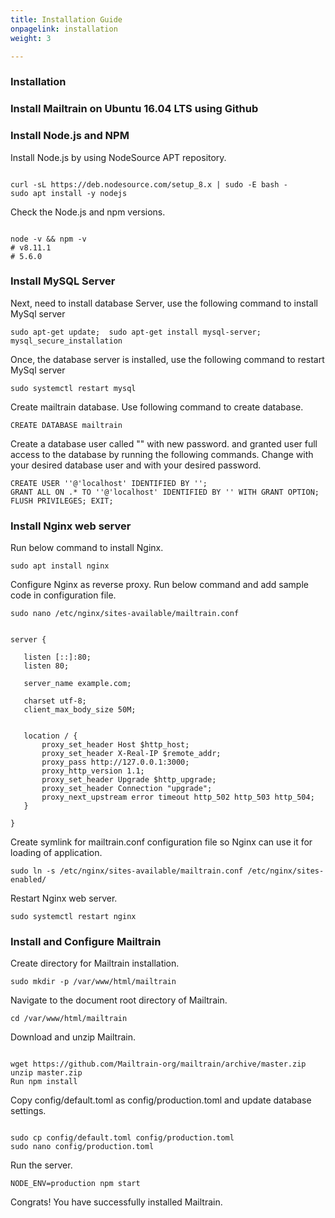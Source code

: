 ```yaml
---
title: Installation Guide
onpagelink: installation
weight: 3

---
```


### Installation

### Install Mailtrain on Ubuntu 16.04 LTS using Github

### Install Node.js and NPM

Install Node.js by using NodeSource APT repository.

 ```
 
curl -sL https://deb.nodesource.com/setup_8.x | sudo -E bash -
sudo apt install -y nodejs 

```

Check the Node.js and npm versions.

 ```
 
node -v && npm -v
# v8.11.1
# 5.6.0 

```

### Install MySQL Server

Next, need to install database Server, use the following command to install MySql server

 ```
 sudo apt-get update;  sudo apt-get install mysql-server; mysql_secure_installation 
```

Once, the database server is installed, use the following command to restart MySql server

 ```
sudo systemctl restart mysql 
```

Create mailtrain database. Use following command to create database.

 ```
CREATE DATABASE mailtrain 
```

Create a database user called "" with new password. and granted user full access to the database by running the following commands. Change with your desired database user and with your desired password.

 ```
 CREATE USER ''@'localhost' IDENTIFIED BY ''; 
 GRANT ALL ON .* TO ''@'localhost' IDENTIFIED BY '' WITH GRANT OPTION;
 FLUSH PRIVILEGES; EXIT;
```

### Install Nginx web server

Run below command to install Nginx.

 ```
sudo apt install nginx
```

Configure Nginx as reverse proxy. Run below command and add sample code in configuration file.

 ```
sudo nano /etc/nginx/sites-available/mailtrain.conf
```

 ```
 
server {

    listen [::]:80;
    listen 80;

    server_name example.com;

    charset utf-8;
    client_max_body_size 50M;


    location / {
        proxy_set_header Host $http_host;
        proxy_set_header X-Real-IP $remote_addr;
        proxy_pass http://127.0.0.1:3000;
        proxy_http_version 1.1;
        proxy_set_header Upgrade $http_upgrade;
        proxy_set_header Connection "upgrade";
        proxy_next_upstream error timeout http_502 http_503 http_504;
    }

}

```

Create symlink for mailtrain.conf configuration file so Nginx can use it for loading of application.

 ```
sudo ln -s /etc/nginx/sites-available/mailtrain.conf /etc/nginx/sites-enabled/
```

Restart Nginx web server.

 ```
sudo systemctl restart nginx
```

### Install and Configure Mailtrain

Create directory for Mailtrain installation.

 ```
sudo mkdir -p /var/www/html/mailtrain
```

Navigate to the document root directory of Mailtrain.

 ```
cd /var/www/html/mailtrain
```

Download and unzip Mailtrain.

 ```

wget https://github.com/Mailtrain-org/mailtrain/archive/master.zip
unzip master.zip
Run npm install

```

Copy config/default.toml as config/production.toml and update database settings.

 ```

sudo cp config/default.toml config/production.toml
sudo nano config/production.toml

```

Run the server.

 ```
NODE_ENV=production npm start
```

Congrats! You have successfully installed Mailtrain.
